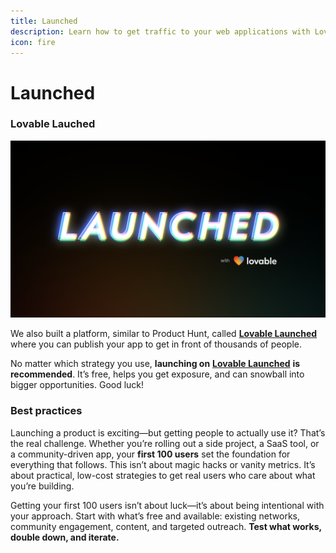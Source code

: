 ```yaml
---
title: Launched
description: Learn how to get traffic to your web applications with Lovable.
icon: fire
---
```


# Launched

### Lovable Lauched

![](../.gitbook/assets/LovableLaunchedfromFigma.png)

We also built a platform, similar to Product Hunt, called [**Lovable Launched**](https://launched.lovable.dev/) where you can publish your app to get in front of thousands of people.

No matter which strategy you use, **launching on** [**Lovable Launched**](https://launched.lovable.dev/) **is recommended**. It’s free, helps you get exposure, and can snowball into bigger opportunities. Good luck!

### Best practices

Launching a product is exciting—but getting people to actually use it? That’s the real challenge. Whether you’re rolling out a side project, a SaaS tool, or a community-driven app, your **first 100 users** set the foundation for everything that follows. This isn’t about magic hacks or vanity metrics. It’s about practical, low-cost strategies to get real users who care about what you’re building.

Getting your first 100 users isn’t about luck—it’s about being intentional with your approach. Start with what’s free and available: existing networks, community engagement, content, and targeted outreach. **Test what works, double down, and iterate.**
